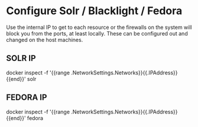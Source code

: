 # Configure Solr / Blacklight / Fedora 

Use the internal IP to get to each resource or the firewalls on the system will block you from the ports, at least locally.  These can be configured out and changed on the host machines.  

## SOLR IP
docker inspect -f '{{range .NetworkSettings.Networks}}{{.IPAddress}}{{end}}' solr 

## FEDORA IP 
docker inspect -f '{{range .NetworkSettings.Networks}}{{.IPAddress}}{{end}}' fedora
